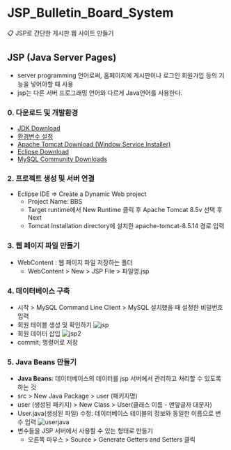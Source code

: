 # JSP_Bulletin_Board_System
:clipboard: JSP로 간단한 게시판 웹 사이트 만들기

## JSP (Java Server Pages)
  + server programming 언어로써, 홈페이지에 게시판이나 로그인 회원가입 등의 기능을 넣어야할 때 사용
  + jsp는 다른 서버 프로그래밍 언어와 다르게 Java언어를 사용한다.

### 0. 다운로드 및 개발환경
  + [JDK Download](https://www.oracle.com/java/technologies/javase-jdk8-downloads.html)
  + [환경변수 설정](https://docs.oracle.com/javase/7/docs/technotes/tools/windows/classpath.html)
  + [Apache Tomcat Download (Window Service Installer)](https://tomcat.apache.org/download-80.cgi)
  + [Eclipse Download](https://www.eclipse.org/downloads/)
  + [MySQL Community Downloads](https://dev.mysql.com/downloads/mysql/)

### 2. 프로젝트 생성 및 서버 연결
+ Eclipse IDE => Create a Dynamic Web project
  + Project Name: BBS
  + Target runtime에서 New Runtime 클릭 후 Apache Tomcat 8.5v 선택 후 Next
  + Tomcat Installation directory에 설치한 apache-tomcat-8.5.14 경로 입력

### 3. 웹 페이지 파일 만들기
+ WebContent : 웹 페이지 파일 저장하는 폴더 <br>
  + WebContent > New > JSP File > 파일명.jsp

### 4. 데이터베이스 구축
+ 시작 > MySQL Command Line Client > MySQL 설치했을 때 설정한 비밀번호 입력
+ 회원 테이블 생성 및 확인하기
  ![jsp](https://user-images.githubusercontent.com/53184797/81903937-8347b280-95fd-11ea-95cf-993dffd96a53.png)
+ 회원 데이터 삽입
  ![jsp2](https://user-images.githubusercontent.com/53184797/81903942-8478df80-95fd-11ea-85f2-fb6c8c373ae5.png)
+ commit; 명령어로 저장

### 5. Java Beans 만들기
+ __Java Beans__: 데이터베이스의 데이터를 jsp 서버에서 관리하고 처리할 수 있도록 하는 것
+ src > New Java Package > user (패키지명)
+ user (생성된 패키지) > New Class > User(클래스 이름 - 맨앞글자 대문자)
+ User.java(생성된 파일) 수정: 데이터베이스 테이블의 정보와 동일한 이름으로 변수 입력
  ![userjava](https://user-images.githubusercontent.com/53184797/81905570-d884c380-95ff-11ea-8388-2b6427173bea.png)
+ 변수들을 JSP 서버에서 사용할 수 있는 형태로 만들기
  + 오른쪽 마우스 > Source > Generate Getters and Setters 클릭
